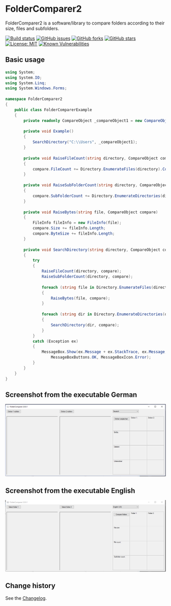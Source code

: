 FolderComparer2
===============

FolderComparer2 is a software/library to compare folders according to their size, files and subfolders.

[![Build status](https://ci.appveyor.com/api/projects/status/6qqhjk6pia7nvn67?svg=true)](https://ci.appveyor.com/project/SeppPenner/foldercomparer2)
[![GitHub issues](https://img.shields.io/github/issues/SeppPenner/FolderComparer2.svg)](https://github.com/SeppPenner/FolderComparer2/issues)
[![GitHub forks](https://img.shields.io/github/forks/SeppPenner/FolderComparer2.svg)](https://github.com/SeppPenner/FolderComparer2/network)
[![GitHub stars](https://img.shields.io/github/stars/SeppPenner/FolderComparer2.svg)](https://github.com/SeppPenner/FolderComparer2/stargazers)
[![License: MIT](https://img.shields.io/badge/License-MIT-blue.svg)](https://raw.githubusercontent.com/SeppPenner/FolderComparer2/master/License.txt)
[![Known Vulnerabilities](https://snyk.io/test/github/SeppPenner/FolderComparer2/badge.svg)](https://snyk.io/test/github/SeppPenner/FolderComparer2)

## Basic usage
```csharp
using System;
using System.IO;
using System.Linq;
using System.Windows.Forms;

namespace FolderComparer2
{
    public class FolderComparerExample
    {
        private readonly CompareObject _compareObject1 = new CompareObject(1);

        private void Example()
        {
            SearchDirectory("C:\\Users", _compareObject1);
        }

        private void RaiseFileCount(string directory, CompareObject compare)
        {
            compare.FileCount += Directory.EnumerateFiles(directory).Count();
        }

        private void RaiseSubFolderCount(string directory, CompareObject compare)
        {
            compare.SubFolderCount += Directory.EnumerateDirectories(directory).Count();
        }

        private void RaiseBytes(string file, CompareObject compare)
        {
            FileInfo fileInfo = new FileInfo(file);
            compare.Size += fileInfo.Length;
            compare.ByteSize += fileInfo.Length;
        }

        private void SearchDirectory(string directory, CompareObject compare)
        {
            try
            {
                RaiseFileCount(directory, compare);
                RaiseSubFolderCount(directory, compare);
                
                foreach (string file in Directory.EnumerateFiles(directory))
                {
                    RaiseBytes(file, compare);
                }

                foreach (string dir in Directory.EnumerateDirectories(directory))
                {
                    SearchDirectory(dir, compare);
                }
            }
            catch (Exception ex)
            {
                MessageBox.Show(ex.Message + ex.StackTrace, ex.Message,
                    MessageBoxButtons.OK, MessageBoxIcon.Error);
            }
        }
    }
}
```

## Screenshot from the executable German
![Screenshot from the executable German](https://github.com/SeppPenner/FolderComparer2/blob/master/Screenshot_2.PNG "Screenshot from the executable German")

## Screenshot from the executable English
![Screenshot from the executable English](https://github.com/SeppPenner/FolderComparer2/blob/master/Screenshot_1.PNG "Screenshot from the executable English")

Change history
--------------

See the [Changelog](https://github.com/SeppPenner/FolderComparer2/blob/master/Changelog.md).